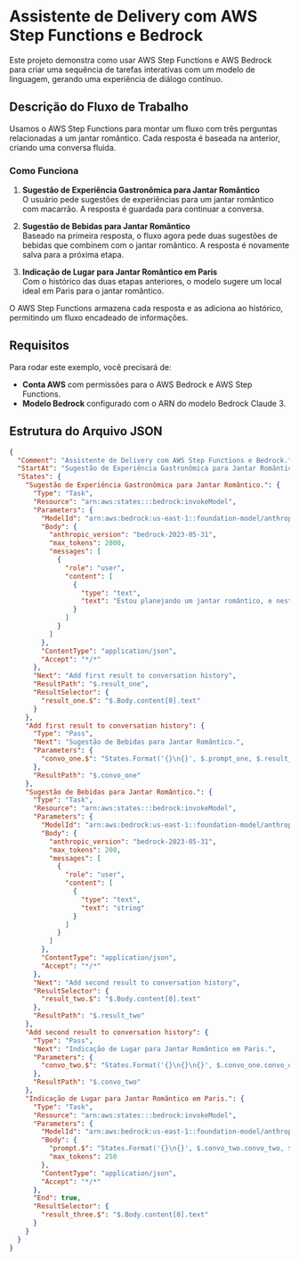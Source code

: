 # Assistente de Delivery com AWS Step Functions e Bedrock

Este projeto demonstra como usar AWS Step Functions e AWS Bedrock para criar uma sequência de tarefas interativas com um modelo de linguagem, gerando uma experiência de diálogo contínuo.

## Descrição do Fluxo de Trabalho

Usamos o AWS Step Functions para montar um fluxo com três perguntas relacionadas a um jantar romântico. Cada resposta é baseada na anterior, criando uma conversa fluida.

### Como Funciona

1. **Sugestão de Experiência Gastronômica para Jantar Romântico**  
   O usuário pede sugestões de experiências para um jantar romântico com macarrão. A resposta é guardada para continuar a conversa.

2. **Sugestão de Bebidas para Jantar Romântico**  
   Baseado na primeira resposta, o fluxo agora pede duas sugestões de bebidas que combinem com o jantar romântico. A resposta é novamente salva para a próxima etapa.

3. **Indicação de Lugar para Jantar Romântico em Paris**  
   Com o histórico das duas etapas anteriores, o modelo sugere um local ideal em Paris para o jantar romântico.

O AWS Step Functions armazena cada resposta e as adiciona ao histórico, permitindo um fluxo encadeado de informações.

## Requisitos

Para rodar este exemplo, você precisará de:
- **Conta AWS** com permissões para o AWS Bedrock e AWS Step Functions.
- **Modelo Bedrock** configurado com o ARN do modelo Bedrock Claude 3.

## Estrutura do Arquivo JSON

```json
{
  "Comment": "Assistente de Delivery com AWS Step Functions e Bedrock.",
  "StartAt": "Sugestão de Experiência Gastronômica para Jantar Romântico.",
  "States": {
    "Sugestão de Experiência Gastronômica para Jantar Romântico.": {
      "Type": "Task",
      "Resource": "arn:aws:states:::bedrock:invokeModel",
      "Parameters": {
        "ModelId": "arn:aws:bedrock:us-east-1::foundation-model/anthropic.claude-3-haiku-20240307-v1:0",
        "Body": {
          "anthropic_version": "bedrock-2023-05-31",
          "max_tokens": 2000,
          "messages": [
            {
              "role": "user",
              "content": [
                {
                  "type": "text",
                  "text": "Estou planejando um jantar romântico, e neste jantar servirei um macarrão. Sugira três experiências que combinam para criar uma experiência gastronômica completa."
                }
              ]
            }
          ]
        },
        "ContentType": "application/json",
        "Accept": "*/*"
      },
      "Next": "Add first result to conversation history",
      "ResultPath": "$.result_one",
      "ResultSelector": {
        "result_one.$": "$.Body.content[0].text"
      }
    },
    "Add first result to conversation history": {
      "Type": "Pass",
      "Next": "Sugestão de Bebidas para Jantar Romântico.",
      "Parameters": {
        "convo_one.$": "States.Format('{}\n{}', $.prompt_one, $.result_one.result_one)"
      },
      "ResultPath": "$.convo_one"
    },
    "Sugestão de Bebidas para Jantar Romântico.": {
      "Type": "Task",
      "Resource": "arn:aws:states:::bedrock:invokeModel",
      "Parameters": {
        "ModelId": "arn:aws:bedrock:us-east-1::foundation-model/anthropic.claude-3-haiku-20240307-v1:0",
        "Body": {
          "anthropic_version": "bedrock-2023-05-31",
          "max_tokens": 200,
          "messages": [
            {
              "role": "user",
              "content": [
                {
                  "type": "text",
                  "text": "string"
                }
              ]
            }
          ]
        },
        "ContentType": "application/json",
        "Accept": "*/*"
      },
      "Next": "Add second result to conversation history",
      "ResultSelector": {
        "result_two.$": "$.Body.content[0].text"
      },
      "ResultPath": "$.result_two"
    },
    "Add second result to conversation history": {
      "Type": "Pass",
      "Next": "Indicação de Lugar para Jantar Romântico em Paris.",
      "Parameters": {
        "convo_two.$": "States.Format('{}\n{}\n{}', $.convo_one.convo_one, $.prompt_two, $.result_two.result_two)"
      },
      "ResultPath": "$.convo_two"
    },
    "Indicação de Lugar para Jantar Romântico em Paris.": {
      "Type": "Task",
      "Resource": "arn:aws:states:::bedrock:invokeModel",
      "Parameters": {
        "ModelId": "arn:aws:bedrock:us-east-1::foundation-model/anthropic.claude-3-haiku-20240307-v1:0",
        "Body": {
          "prompt.$": "States.Format('{}\n{}', $.convo_two.convo_two, $.prompt_three)",
          "max_tokens": 250
        },
        "ContentType": "application/json",
        "Accept": "*/*"
      },
      "End": true,
      "ResultSelector": {
        "result_three.$": "$.Body.content[0].text"
      }
    }
  }
}
